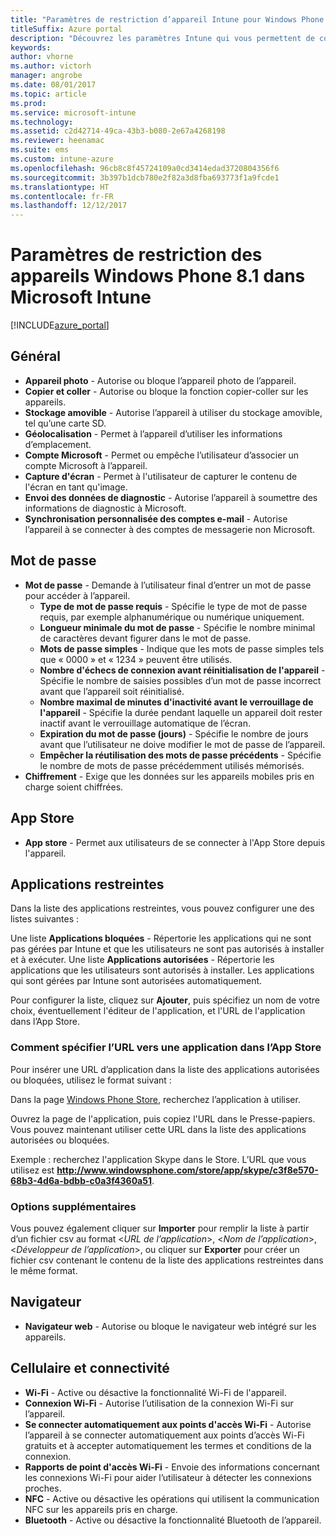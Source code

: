 ```yaml
---
title: "Paramètres de restriction d’appareil Intune pour Windows Phone 8.1"
titleSuffix: Azure portal
description: "Découvrez les paramètres Intune qui vous permettent de contrôler les paramètres et fonctionnalités des appareils Windows Phone 8.1."
keywords: 
author: vhorne
ms.author: victorh
manager: angrobe
ms.date: 08/01/2017
ms.topic: article
ms.prod: 
ms.service: microsoft-intune
ms.technology: 
ms.assetid: c2d42714-49ca-43b3-b080-2e67a4268198
ms.reviewer: heenamac
ms.suite: ems
ms.custom: intune-azure
ms.openlocfilehash: 96cb8c8f45724109a0cd3414edad3720804356f6
ms.sourcegitcommit: 3b397b1dcb780e2f82a3d8fba693773f1a9fcde1
ms.translationtype: HT
ms.contentlocale: fr-FR
ms.lasthandoff: 12/12/2017
---
```

# <a name="windows-phone-81-device-restriction-settings-in-microsoft-intune"></a>Paramètres de restriction des appareils Windows Phone 8.1 dans Microsoft Intune

[!INCLUDE[azure_portal](./includes/azure_portal.md)]

## <a name="general"></a>Général

-   **Appareil photo** - Autorise ou bloque l’appareil photo de l’appareil.
-   **Copier et coller** - Autorise ou bloque la fonction copier-coller sur les appareils.
-   **Stockage amovible** - Autorise l’appareil à utiliser du stockage amovible, tel qu’une carte SD.
-   **Géolocalisation** - Permet à l’appareil d’utiliser les informations d’emplacement.
-   **Compte Microsoft** - Permet ou empêche l’utilisateur d’associer un compte Microsoft à l’appareil.
-   **Capture d'écran** - Permet à l'utilisateur de capturer le contenu de l'écran en tant qu'image.
-   **Envoi des données de diagnostic** - Autorise l’appareil à soumettre des informations de diagnostic à Microsoft.
-   **Synchronisation personnalisée des comptes e-mail** - Autorise l’appareil à se connecter à des comptes de messagerie non Microsoft.

## <a name="password"></a>Mot de passe

-   **Mot de passe** - Demande à l’utilisateur final d’entrer un mot de passe pour accéder à l’appareil.
    -   **Type de mot de passe requis** - Spécifie le type de mot de passe requis, par exemple alphanumérique ou numérique uniquement.
    -   **Longueur minimale du mot de passe** - Spécifie le nombre minimal de caractères devant figurer dans le mot de passe.
    -   **Mots de passe simples** - Indique que les mots de passe simples tels que « 0000 » et « 1234 » peuvent être utilisés.
    -   **Nombre d'échecs de connexion avant réinitialisation de l'appareil** - Spécifie le nombre de saisies possibles d’un mot de passe incorrect avant que l’appareil soit réinitialisé.
    -   **Nombre maximal de minutes d'inactivité avant le verrouillage de l'appareil** - Spécifie la durée pendant laquelle un appareil doit rester inactif avant le verrouillage automatique de l’écran.
    -   **Expiration du mot de passe (jours)** - Spécifie le nombre de jours avant que l’utilisateur ne doive modifier le mot de passe de l’appareil.
    -   **Empêcher la réutilisation des mots de passe précédents** - Spécifie le nombre de mots de passe précédemment utilisés mémorisés.
-   **Chiffrement** - Exige que les données sur les appareils mobiles pris en charge soient chiffrées.

## <a name="app-store"></a>App Store

-   **App store** - Permet aux utilisateurs de se connecter à l'App Store depuis l'appareil.

## <a name="restricted-apps"></a>Applications restreintes

Dans la liste des applications restreintes, vous pouvez configurer une des listes suivantes :

Une liste **Applications bloquées** - Répertorie les applications qui ne sont pas gérées par Intune et que les utilisateurs ne sont pas autorisés à installer et à exécuter.
Une liste **Applications autorisées** - Répertorie les applications que les utilisateurs sont autorisés à installer. Les applications qui sont gérées par Intune sont autorisées automatiquement.

Pour configurer la liste, cliquez sur **Ajouter**, puis spécifiez un nom de votre choix, éventuellement l'éditeur de l'application, et l'URL de l'application dans l’App Store.

### <a name="how-to-specify-the-url-to-an-app-in-the-store"></a>Comment spécifier l’URL vers une application dans l’App Store

Pour insérer une URL d’application dans la liste des applications autorisées ou bloquées, utilisez le format suivant :

Dans la page [Windows Phone Store](https://www.microsoft.com/store/apps/windows-phone), recherchez l’application à utiliser.

Ouvrez la page de l'application, puis copiez l'URL dans le Presse-papiers. Vous pouvez maintenant utiliser cette URL dans la liste des applications autorisées ou bloquées.

Exemple : recherchez l'application Skype dans le Store. L’URL que vous utilisez est **http://www.windowsphone.com/store/app/skype/c3f8e570-68b3-4d6a-bdbb-c0a3f4360a51**.



### <a name="additional-options"></a>Options supplémentaires

Vous pouvez également cliquer sur **Importer** pour remplir la liste à partir d’un fichier csv au format <*URL de l’application*>, <*Nom de l’application*>, <*Développeur de l’application*>, ou cliquer sur **Exporter** pour créer un fichier csv contenant le contenu de la liste des applications restreintes dans le même format.


## <a name="browser"></a>Navigateur

-   **Navigateur web** - Autorise ou bloque le navigateur web intégré sur les appareils.

## <a name="cellular-and-connectivity"></a>Cellulaire et connectivité

-   **Wi-Fi** - Active ou désactive la fonctionnalité Wi-Fi de l'appareil.
-   **Connexion Wi-Fi** - Autorise l’utilisation de la connexion Wi-Fi sur l’appareil.
-   **Se connecter automatiquement aux points d'accès Wi-Fi** - Autorise l’appareil à se connecter automatiquement aux points d’accès Wi-Fi gratuits et à accepter automatiquement les termes et conditions de la connexion.
-   **Rapports de point d'accès Wi-Fi** - Envoie des informations concernant les connexions Wi-Fi pour aider l’utilisateur à détecter les connexions proches.
-   **NFC** - Active ou désactive les opérations qui utilisent la communication NFC sur les appareils pris en charge.
-   **Bluetooth** - Active ou désactive la fonctionnalité Bluetooth de l’appareil.
